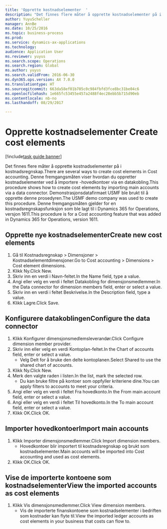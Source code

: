 ```yaml
--- 
title: 'Opprette kostnadselementer  '
description: "Det finnes flere måter å opprette kostnadselementer på i kostnadsregnskap."
author: YuyuScheller
manager: AnnBe
ms.date: 10/25/2016
ms.topic: business-process
ms.prod: 
ms.service: dynamics-ax-applications
ms.technology: 
audience: Application User
ms.reviewer: yuyus
ms.search.scope: Operations
ms.search.region: Global
ms.author: yuyus
ms.search.validFrom: 2016-06-30
ms.dyn365.ops.version: AX 7.0.0
ms.translationtype: HT
ms.sourcegitcommit: 663da58ef01b705c0c984fbfd3fce8bc31be04c6
ms.openlocfilehash: 1e665fc53455e457a2488f4ec28ebb5b715d90eb
ms.contentlocale: nb-no
ms.lasthandoff: 08/29/2017

---
```

# <a name="create-cost-elements"></a><span data-ttu-id="f2448-103">Opprette kostnadselementer  </span><span class="sxs-lookup"><span data-stu-id="f2448-103">Create cost elements</span></span> 

[!include[task guide banner](../../includes/task-guide-banner.md)]

<span data-ttu-id="f2448-104">Det finnes flere måter å opprette kostnadselementer på i kostnadsregnskap.</span><span class="sxs-lookup"><span data-stu-id="f2448-104">There are several ways to create cost elements in Cost accounting.</span></span> <span data-ttu-id="f2448-105">Denne fremgangsmåten viser hvordan du oppretter kostnadselementer ved å importere -hovedkontoer via en datakobling.</span><span class="sxs-lookup"><span data-stu-id="f2448-105">This procedure shows how to create cost elements by importing main accounts via a data connector.</span></span> <span data-ttu-id="f2448-106">Demonstrasjonsdatafirmaet USMF ble brukt til å opprette denne prosedyren.</span><span class="sxs-lookup"><span data-stu-id="f2448-106">The USMF demo company was used to create this procedure.</span></span> <span data-ttu-id="f2448-107">Denne fremgangsmåten gjelder for en kostnadsregnskapsfunksjon som ble lagt til i Dynamics 365 for Operations, versjon 1611.</span><span class="sxs-lookup"><span data-stu-id="f2448-107">This procedure is for a Cost accounting feature that was added in Dynamics 365 for Operations, version 1611.</span></span>


## <a name="create-new-cost-elements"></a><span data-ttu-id="f2448-108">Opprette nye kostnadselementer</span><span class="sxs-lookup"><span data-stu-id="f2448-108">Create new cost elements</span></span>
1. <span data-ttu-id="f2448-109">Gå til Kostnadsregnskap > Dimensjoner > Kostnadselementdimensjoner.</span><span class="sxs-lookup"><span data-stu-id="f2448-109">Go to Cost accounting > Dimensions > Cost element dimensions.</span></span>
2. <span data-ttu-id="f2448-110">Klikk Ny.</span><span class="sxs-lookup"><span data-stu-id="f2448-110">Click New.</span></span>
3. <span data-ttu-id="f2448-111">Skriv inn en verdi i Navn-feltet.</span><span class="sxs-lookup"><span data-stu-id="f2448-111">In the Name field, type a value.</span></span>
4. <span data-ttu-id="f2448-112">Angi eller velg en verdi i feltet Datakobling for dimensjonsmedlemmer.</span><span class="sxs-lookup"><span data-stu-id="f2448-112">In the Data connector for dimension members field, enter or select a value.</span></span>
5. <span data-ttu-id="f2448-113">Skriv inn en verdi i feltet Beskrivelse.</span><span class="sxs-lookup"><span data-stu-id="f2448-113">In the Description field, type a value.</span></span>
6. <span data-ttu-id="f2448-114">Klikk Lagre.</span><span class="sxs-lookup"><span data-stu-id="f2448-114">Click Save.</span></span>

## <a name="configure-the-data-connector"></a><span data-ttu-id="f2448-115">Konfigurere datakoblingen</span><span class="sxs-lookup"><span data-stu-id="f2448-115">Configure the data connector</span></span>
1. <span data-ttu-id="f2448-116">Klikk Konfigurer dimensjonsmedlemsleverandør.</span><span class="sxs-lookup"><span data-stu-id="f2448-116">Click Configure dimension member provider.</span></span>
2. <span data-ttu-id="f2448-117">Skriv inn eller velg en verdi Kontoplan-feltet.</span><span class="sxs-lookup"><span data-stu-id="f2448-117">In the Chart of accounts field, enter or select a value.</span></span>
    * <span data-ttu-id="f2448-118">Velg Delt for å bruke den delte kontoplanen.</span><span class="sxs-lookup"><span data-stu-id="f2448-118">Select Shared to use the shared chart of accounts.</span></span>  
3. <span data-ttu-id="f2448-119">Klikk Ny.</span><span class="sxs-lookup"><span data-stu-id="f2448-119">Click New.</span></span>
4. <span data-ttu-id="f2448-120">Merk den valgte raden i listen.</span><span class="sxs-lookup"><span data-stu-id="f2448-120">In the list, mark the selected row.</span></span>
    * <span data-ttu-id="f2448-121">Du kan bruke filtre på kontoer som oppfyller kriteriene dine.</span><span class="sxs-lookup"><span data-stu-id="f2448-121">You can apply filters to accounts to meet your criteria.</span></span>  
5. <span data-ttu-id="f2448-122">Angi eller velg en verdi i feltet Fra hovedkonto.</span><span class="sxs-lookup"><span data-stu-id="f2448-122">In the From main account field, enter or select a value.</span></span>
6. <span data-ttu-id="f2448-123">Angi eller velg en verdi i feltet Til hovedkonto.</span><span class="sxs-lookup"><span data-stu-id="f2448-123">In the To main account field, enter or select a value.</span></span>
7. <span data-ttu-id="f2448-124">Klikk OK.</span><span class="sxs-lookup"><span data-stu-id="f2448-124">Click OK.</span></span>

## <a name="import-main-accounts"></a><span data-ttu-id="f2448-125">Importer hovedkontoer</span><span class="sxs-lookup"><span data-stu-id="f2448-125">Import main accounts</span></span>
1. <span data-ttu-id="f2448-126">Klikk Importer dimensjonsmedlemmer.</span><span class="sxs-lookup"><span data-stu-id="f2448-126">Click Import dimension members.</span></span>
    * <span data-ttu-id="f2448-127">Hovedkontoer blir importert til kostnadsregnskap og brukt som kostnadselementer.</span><span class="sxs-lookup"><span data-stu-id="f2448-127">Main accounts will be imported into Cost accounting and used as cost elements.</span></span>  
2. <span data-ttu-id="f2448-128">Klikk OK.</span><span class="sxs-lookup"><span data-stu-id="f2448-128">Click OK.</span></span>

## <a name="view-the-imported-accounts-as-cost-elements"></a><span data-ttu-id="f2448-129">Vise de importerte kontoene som kostnadselementer</span><span class="sxs-lookup"><span data-stu-id="f2448-129">View the imported accounts as cost elements</span></span>
1. <span data-ttu-id="f2448-130">Klikk Vis dimensjonsmedlemmer.</span><span class="sxs-lookup"><span data-stu-id="f2448-130">Click View dimension members.</span></span>
    * <span data-ttu-id="f2448-131">Vis de importerte finanskontoene som kostnadselementer i bedriften som kostnader kan flyte til.</span><span class="sxs-lookup"><span data-stu-id="f2448-131">View the imported ledger accounts as cost elements in your business that costs can flow to.</span></span>  


